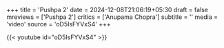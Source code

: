 +++
title = 'Pushpa 2'
date = 2024-12-08T21:06:19+05:30
draft = false
mreviews = ['Pushpa 2']
critics = ['Anupama Chopra']
subtitle = ''
media = 'video'
source = 'oD5IsFYVxS4'
+++

{{< youtube id="oD5IsFYVxS4" >}}
